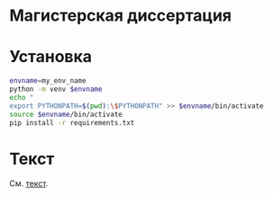 # Магистерская диссертация

# Установка

```bash
envname=my_env_name
python -m venv $envname
echo "
export PYTHONPATH=$(pwd):\$PYTHONPATH" >> $envname/bin/activate
source $envname/bin/activate
pip install -r requirements.txt
```

# Текст

См. [текст](doc/build/thesis.pdf).
